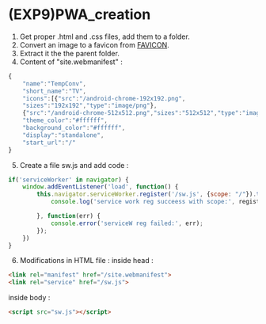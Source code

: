 # (EXP9)PWA_creation

1. Get proper .html and .css files, add them to a folder.
2. Convert an image to a favicon from [FAVICON](https://favicon.io/favicon-converter/).
3. Extract it the the parent folder.
4. Content of "site.webmanifest" : 
```javascript
{
    "name":"TempConv",
    "short_name":"TV",
    "icons":[{"src":"/android-chrome-192x192.png",
    "sizes":"192x192","type":"image/png"},
    {"src":"/android-chrome-512x512.png","sizes":"512x512","type":"image/png"}],
    "theme_color":"#ffffff",
    "background_color":"#ffffff",
    "display":"standalone",
    "start_url":"/"
}
```
5. Create a file sw.js and add code :
```js
if('serviceWorker' in navigator) {
    window.addEventListener('load', function() {
        this.navigator.serviceWorker.register('/sw.js', {scope: "/"}).then(function(registeration) {
            console.log('service work reg succeess with scope:', registeration.scope);

        }, function(err) {
            console.error('serviceW reg failed:', err);
        });
    })
}
```
6. Modifications in HTML file :
  inside head :
  ```html
  <link rel="manifest" href="/site.webmanifest">
  <link rel="service" href="/sw.js">
  ```
  inside body : 
  ```html
  <script src="sw.js"></script>
  ```
